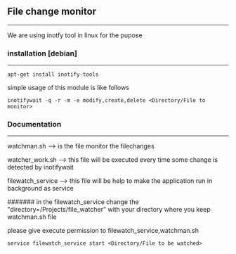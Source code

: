 
## File change monitor
--------------

We are using inotfy tool in linux for the pupose

### installation [debian]
-------------

    apt-get install inotify-tools

simple usage of this module is like follows

    inotifywait -q -r -m -e modify,create,delete <Directory/File to monitor>

### Documentation
----------------
watchman.sh --> is the file monitor the filechanges

watcher_work.sh --> this file will be executed every time some change is detected by inotifywait

filewatch_service --> this file will be help to make the application run in background as service

####### in the filewatch_service change the "directory=/Projects/file_watcher" with your directory where you keep watchman.sh file

please give execute permission to filewatch_service,watchman.sh

    service filewatch_service start <Directory/File to be watched>


